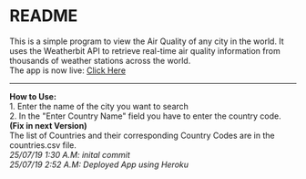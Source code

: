 <h1>README</h1>
This is a simple program to view the Air Quality of any city in the world. It uses the Weatherbit API to retrieve real-time air quality information from thousands of weather stations across the world.
<br>
The app is now live: <a href="https://aqi-kgogoi.herokuapp.com/">Click Here</a>
<br>
<hr>
<strong>How to Use:</strong>
<br>
1. Enter the name of the city you want to search
<br>
2. In the "Enter Country Name" field you have to enter the country code.   <strong>(Fix in next Version)</strong>
<br>
The list of Countries and their corresponding Country Codes are in the
countries.csv file.
<br>
<em>25/07/19 1:30 A.M: inital commit</em>
<br>
<em>25/07/19 2:52 A.M: Deployed App using Heroku </em>
